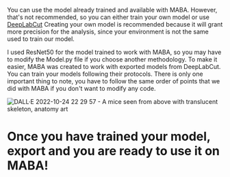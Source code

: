 You can use the model already trained and available with MABA. However, that's not recommended, so you can either train your own model or use [DeepLabCut](https://github.com/DeepLabCut/DeepLabCut)
Creating your own model is recommended because it will grant more precision for the analysis, since your environment is not the same used to train our model. 

I used ResNet50 for the model trained to work with MABA, so you may have to modify the Model.py file if you choose another methodology.
To make it easier, MABA was created to work with exported models from DeepLabCut. You can train your models following their protocols.
There is only one important thing to note, you have to follow the same order of points that we did with MABA if you don't want to modify any code. 

![DALL·E 2022-10-24 22 29 57 - A mice seen from above with translucent skeleton, anatomy art](https://user-images.githubusercontent.com/88636064/208991665-41c6c404-f30b-495a-9ed8-70d4e05e08e5.png)

# Once you have trained your model, export and you are ready to use it on MABA!
